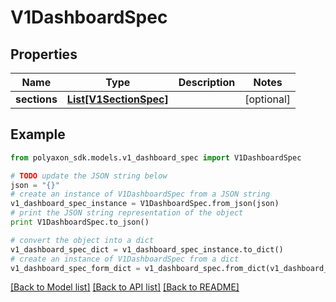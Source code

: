 # V1DashboardSpec


## Properties
Name | Type | Description | Notes
------------ | ------------- | ------------- | -------------
**sections** | [**List[V1SectionSpec]**](V1SectionSpec.md) |  | [optional] 

## Example

```python
from polyaxon_sdk.models.v1_dashboard_spec import V1DashboardSpec

# TODO update the JSON string below
json = "{}"
# create an instance of V1DashboardSpec from a JSON string
v1_dashboard_spec_instance = V1DashboardSpec.from_json(json)
# print the JSON string representation of the object
print V1DashboardSpec.to_json()

# convert the object into a dict
v1_dashboard_spec_dict = v1_dashboard_spec_instance.to_dict()
# create an instance of V1DashboardSpec from a dict
v1_dashboard_spec_form_dict = v1_dashboard_spec.from_dict(v1_dashboard_spec_dict)
```
[[Back to Model list]](../README.md#documentation-for-models) [[Back to API list]](../README.md#documentation-for-api-endpoints) [[Back to README]](../README.md)



